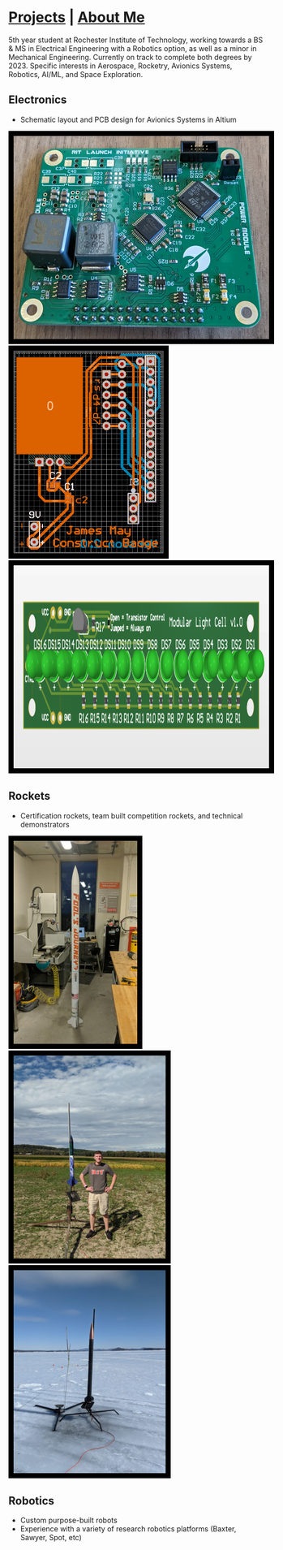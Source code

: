 # [Projects](http://vlarko.com/Projects)  |  [About Me](http://vlarko.com/About%20Me)
5th year student at Rochester Institute of Technology, working towards a BS & MS in Electrical Engineering with a Robotics option, as well as a minor in Mechanical Engineering. Currently on track to complete both degrees by 2023. Specific interests in Aerospace, Rocketry, Avionics Systems, Robotics, AI/ML, and Space Exploration. 

## Electronics
- Schematic layout and PCB design for Avionics Systems in Altium

<img src="Photos/power mod real2.jpg" height="400" style="border:10px solid black"> <img src="Photos/ConstructBadge_3.PNG" height="400" style="border:10px solid black"> <img src="Photos/mlc altium 3d.png" height="400" style="border:10px solid black">

## Rockets
- Certification rockets, team built competition rockets, and technical demonstrators

<img src="Photos/FoolsJourney_1.jpg" height="400" style="border:10px solid black">   <img src="Photos/L1_2.jpg" height="400" style="border:10px solid black">   <img src="Photos/L2_1.jpg" height="400" style="border:10px solid black">

## Robotics
- Custom purpose-built robots
- Experience with a variety of research robotics platforms (Baxter, Sawyer, Spot, etc)
